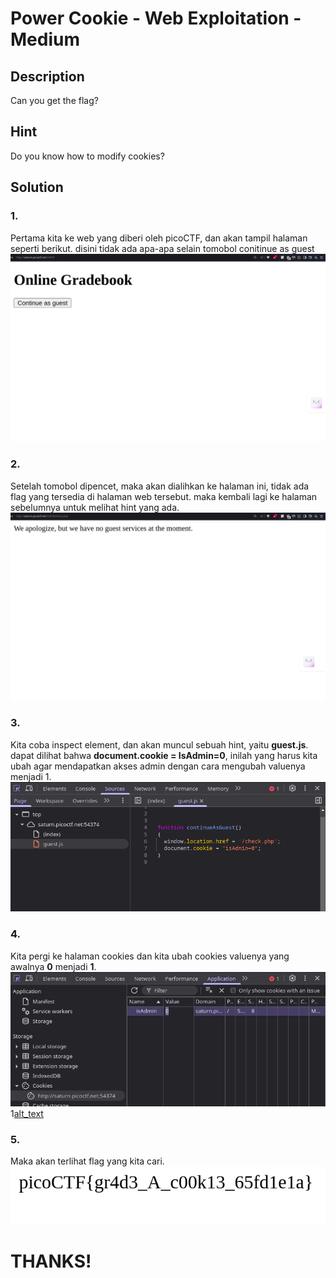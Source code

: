 # Power Cookie - Web Exploitation - Medium

## Description
Can you get the flag?


## Hint
Do you know how to modify cookies?

## Solution  

### 1.
Pertama kita ke web yang diberi oleh picoCTF, dan akan tampil halaman seperti berikut. disini tidak ada apa-apa selain tomobol conitinue as guest  
![alt_text](https://github.com/fauznazz-afk/ctf-writeup/blob/main/Documentation/PowerCookie/Screenshot%20From%202025-03-08%2009-25-18.png?raw=true)

### 2.
Setelah tomobol dipencet, maka akan dialihkan ke halaman ini, tidak ada flag yang tersedia di halaman web tersebut. maka kembali lagi ke halaman sebelumnya untuk melihat hint yang ada.  
![alt_text](https://github.com/fauznazz-afk/ctf-writeup/blob/main/Documentation/PowerCookie/Screenshot%20From%202025-03-08%2009-26-26.png?raw=true)

### 3.
Kita coba inspect element, dan akan muncul sebuah hint, yaitu **guest.js**. dapat dilihat bahwa **document.cookie = IsAdmin=0**, inilah yang harus kita ubah agar mendapatkan akses admin dengan cara mengubah valuenya menjadi 1.  
![alt_text](https://github.com/fauznazz-afk/ctf-writeup/blob/main/Documentation/PowerCookie/Screenshot%20From%202025-03-08%2009-27-01.png?raw=true)

### 4.
Kita pergi ke halaman cookies dan kita ubah cookies valuenya yang awalnya **0** menjadi **1**.  
![alt_text](https://github.com/fauznazz-afk/ctf-writeup/blob/main/Documentation/PowerCookie/Screenshot%20From%202025-03-08%2009-27-22.png?raw=true)
1[alt_text](https://github.com/fauznazz-afk/ctf-writeup/blob/main/Documentation/PowerCookie/Screenshot%20From%202025-03-08%2009-27-30.png?raw=true)

### 5. 
Maka akan terlihat flag yang kita cari.  
![alt_text](https://github.com/fauznazz-afk/ctf-writeup/blob/main/Documentation/PowerCookie/Screenshot%20From%202025-03-08%2009-28-07.png?raw=true)  

# THANKS!




